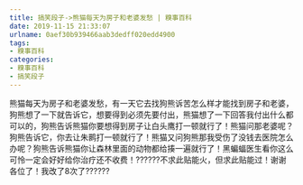 ```yaml
---
title: 搞笑段子->熊猫每天为房子和老婆发愁 | 糗事百科
date: 2019-11-15 21:33:07
urlname: 0aef30b939466aab3dedff020edd4900
tags: 
- 糗事百科
categories:
- 糗事百科
- 搞笑段子
---
```

熊猫每天为房子和老婆发愁，有一天它去找狗熊诉苦怎么样才能找到房子和老婆，狗熊想了一下就告诉它，想要得到必须先要付出，熊猫想了一下回答我付出什么都可以的，狗熊告诉熊猫你要想得到房子让白头鹰打一顿就行了！熊猫问那老婆呢？狗熊告诉它，你去让朱鹮打一顿就行了！熊猫又问狗熊那我受伤了没钱去医院怎么办呢？狗熊告诉熊猫你让森林里面的动物都给揍一遍就行了！黑蝙蝠医生看你这么可怜一定会好好给你治疗还不收费！??????不求此贴能火，但求此贴能过！谢谢各位了！我改了8次了??????


